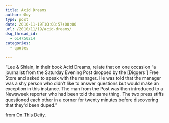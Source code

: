```yaml
---
title: Acid Dreams
author: Guy
type: post
date: 2010-11-19T10:08:57+00:00
url: /2010/11/19/acid-dreams/
dsq_thread_id:
  - 614750214
categories:
  - quotes

---
```

&#8220;Lee & Shlain, in their book Acid Dreams, relate that on one occasion “a journalist from the Saturday Evening Post dropped by the [Diggers&#8217;] Free Store and asked to speak with the manager. He was told that the manager was a shy person who didn’t like to answer questions but would make an exception in this instance. The man from the Post was then introduced to a Newsweek reporter who had been told the same thing. The two press stiffs questioned each other in a corner for twenty minutes before discovering that they’d been duped.”

from [On This Deity][1].

 [1]: http://www.onthisdeity.com/16th-november-1938-%E2%80%93-albert-hofmann-synthesizes-lsd/